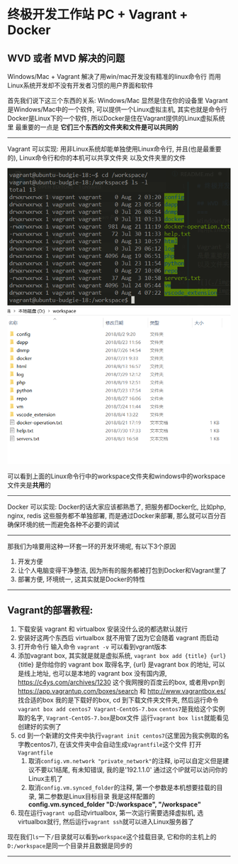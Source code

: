 # 终极开发工作站 PC + Vagrant + Docker

## WVD 或者 MVD 解决的问题

Windows/Mac + Vagrant 解决了用win/mac开发没有精准的linux命令行
而用Linux系统开发却不没有开发者习惯的用户界面和软件

首先我们说下这三个东西的关系:
Windows/Mac 显然是住在你的设备里
Vagrant是Windows/Mac中的一个软件, 可以提供一个Linux虚拟主机, 其实也就是命令行
Docker是Linux下的一个软件, 所以Docker是住在Vagrant提供的Linux虚拟系统里
最重要的一点是 **它们三个东西的文件夹和文件是可以共同的**
********************************************************
Vagrant 可以实现: 用非Linux系统却能单独使用Linux命令行, 并且(也是最重要的), Linux命令行和你的本机可以共享文件夹
以及文件夹里的文件

![](./imgs/1.png 'Windwos中的Linux命令行 工具是cmder')
![](./imgs/2.png 'Windwos文件浏览')

可以看到上面的Linux命令行中的workspace文件夹和windows中的workspace文件夹是**共用**的
********************************************************
Docker 可以实现: Docker的话大家应该都熟悉了, 把服务都Docker化, 比如php, nginx, redis 这些服务都不单独部署, 而是通过Docker来部署, 那么就可以百分百确保环境的统一而避免各种不必要的调试
********************************************************
那我们为啥要用这种一环套一环的开发环境呢, 有以下3个原因
1. 开发方便
2. 让个人电脑变得干净整洁, 因为所有的服务都被打包到Docker和Vagrant里了
3. 部署方便, 环境统一, 这其实就是Docker的特性

********************************************************
## Vagrant的部署教程:
1. 下载安装 vagrant 和 virtualbox 安装没什么说的都选默认就行
2. 安装好这两个东西后 virtualbox 就不用管了因为它会随着 vagrant 而启动
3. 打开命令行 输入命令 `vagrant -v` 可以看到vgrant版本
4. 添加vagrant box, 其实就是就是虚拟系统, `vagrant box add {title} {url}`
{title} 是你给你的 vagrant box 取得名字, {url} 是vagrant box 的地址, 可以是线上地址, 也可以是本地的
vagrant box 没有国内源, https://c4ys.com/archives/1230 这个我网搜的百度云的box, 
或者用vpn到 https://app.vagrantup.com/boxes/search 和 http://www.vagrantbox.es/ 找合适的box
我的是下载好的box, cd 到下载文件夹文件夹, 然后运行命令`vagrant box add centos7 Vagrant-CentOS-7.box`
`centos7`是我给这个实例取的名字, `Vagrant-CentOS-7.box`是box文件
运行`vagrant box list`就能看见创建好的实例了
5. cd 到一个新建的文件夹中执行`vagrant init centos7`(这里因为我实例取的名字教centos7), 在该文件夹中会自动生成`Vagrantfile`这个文件
打开`Vagrantfile`
    1. 取消`config.vm.network "private_network"`的注释, ip可以自定义但是建议不要以1结尾, 有未知错误, 我的是'192.1.1.0'
    通过这个IP就可以访问你的Linux主机了
    2. 取消`config.vm.synced_folder`的注释, 第一个参数是本机想要挂载的目录, 第二参数是Linux目标目录
    我是这样配置的 **config.vm.synced_folder "D:/workspace", "/workspace"**
6. 现在运行`vagrant up`启动virtualbox, 第一次运行需要选择虚拟机, 选virtualbox就行, 然后运行`vagrant ssh`就可以进入Linux服务器了

现在我们`ls`一下`/`目录就可以看到`workspace`这个挂载目录, 它和你的主机上的`D:/workspace`是同一个目录并且数据是同步的

********************************************************** 